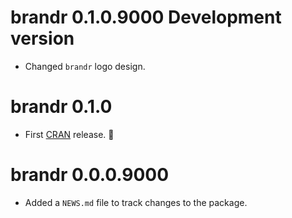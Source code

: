 # brandr 0.1.0.9000 Development version

- Changed `brandr` logo design.

# brandr 0.1.0

- First [CRAN](https://cran.r-project.org) release. 🎉

# brandr 0.0.0.9000

- Added a `NEWS.md` file to track changes to the package.
